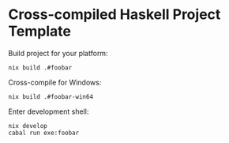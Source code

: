 # Cross-compiled Haskell Project Template

Build project for your platform:

```
nix build .#foobar
```

Cross-compile for Windows:

```
nix build .#foobar-win64
```

Enter development shell:

```
nix develop
cabal run exe:foobar
```
